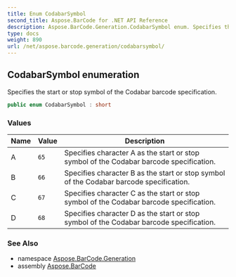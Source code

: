 ```yaml
---
title: Enum CodabarSymbol
second_title: Aspose.BarCode for .NET API Reference
description: Aspose.BarCode.Generation.CodabarSymbol enum. Specifies the start or stop symbol of the Codabar barcode specification
type: docs
weight: 890
url: /net/aspose.barcode.generation/codabarsymbol/
---
```

## CodabarSymbol enumeration

Specifies the start or stop symbol of the Codabar barcode specification.

```csharp
public enum CodabarSymbol : short
```

### Values

| Name | Value | Description |
| --- | --- | --- |
| A | `65` | Specifies character A as the start or stop symbol of the Codabar barcode specification. |
| B | `66` | Specifies character B as the start or stop symbol of the Codabar barcode specification. |
| C | `67` | Specifies character C as the start or stop symbol of the Codabar barcode specification. |
| D | `68` | Specifies character D as the start or stop symbol of the Codabar barcode specification. |

### See Also

* namespace [Aspose.BarCode.Generation](../../aspose.barcode.generation/)
* assembly [Aspose.BarCode](../../)


